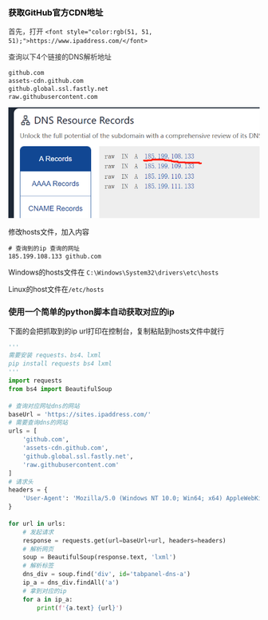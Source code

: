 ### **<font style="color:rgb(0, 0, 0);">获取GitHub官方CDN地址</font>**
<font style="color:rgb(51, 51, 51);">首先，打开 </font>`<font style="color:rgb(51, 51, 51);">https://www.ipaddress.com/</font>`

<font style="color:rgb(51, 51, 51);">查询以下4个链接的DNS解析地址</font>

```shell
github.com 
assets-cdn.github.com 
github.global.ssl.fastly.net 
raw.githubusercontent.com
```

![](../images/0241ceee9fac06fc66307c518259cf9c.png)

<font style="color:rgb(24, 24, 24);">修改hosts文件，加入内容</font>

```shell
# 查询到的ip 查询的网址
185.199.108.133 github.com
```

<font style="color:rgb(24, 24, 24);">Windows的hosts文件在</font> `C:\Windows\System32\drivers\etc\hosts`

Linux的host文件在`/etc/hosts`



### 使用一个简单的python脚本自动获取对应的ip
下面的会把抓取到的ip url打印在控制台，复制粘贴到hosts文件中就行

```python
'''
需要安装 requests、bs4、lxml
pip install requests bs4 lxml
'''
import requests
from bs4 import BeautifulSoup

# 查询对应网址dns的网站
baseUrl = 'https://sites.ipaddress.com/'
# 需要查询dns的网站
urls = [
    'github.com',
    'assets-cdn.github.com',
    'github.global.ssl.fastly.net',
    'raw.githubusercontent.com'
]
# 请求头
headers = {
    'User-Agent': 'Mozilla/5.0 (Windows NT 10.0; Win64; x64) AppleWebKit/537.36 (KHTML, like Gecko) Chrome/117.0.0.0 Safari/537.36'
}

for url in urls:
    # 发起请求
    response = requests.get(url=baseUrl+url, headers=headers)
    # 解析网页
    soup = BeautifulSoup(response.text, 'lxml')
    # 解析标签
    dns_div = soup.find('div', id='tabpanel-dns-a')
    ip_a = dns_div.findAll('a')
    # 拿到对应的ip
    for a in ip_a:
        print(f'{a.text} {url}')
```

<font style="color:rgb(24, 24, 24);"></font>

